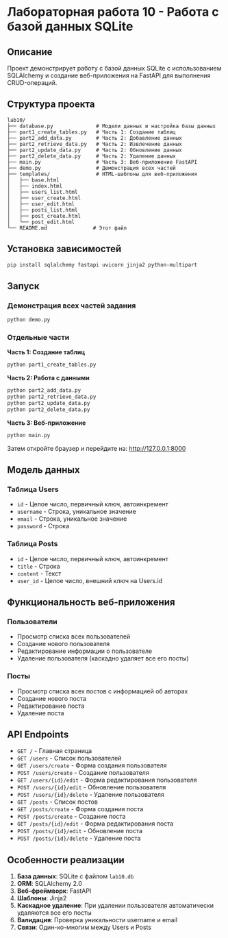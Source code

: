 # Лабораторная работа 10 - Работа с базой данных SQLite

## Описание

Проект демонстрирует работу с базой данных SQLite с использованием SQLAlchemy и создание веб-приложения на FastAPI для выполнения CRUD-операций.

## Структура проекта

```
lab10/
├── database.py              # Модели данных и настройка базы данных
├── part1_create_tables.py   # Часть 1: Создание таблиц
├── part2_add_data.py        # Часть 2: Добавление данных
├── part2_retrieve_data.py   # Часть 2: Извлечение данных
├── part2_update_data.py     # Часть 2: Обновление данных
├── part2_delete_data.py     # Часть 2: Удаление данных
├── main.py                  # Часть 3: Веб-приложение FastAPI
├── demo.py                  # Демонстрация всех частей
├── templates/               # HTML-шаблоны для веб-приложения
│   ├── base.html
│   ├── index.html
│   ├── users_list.html
│   ├── user_create.html
│   ├── user_edit.html
│   ├── posts_list.html
│   ├── post_create.html
│   └── post_edit.html
└── README.md               # Этот файл
```

## Установка зависимостей

```bash
pip install sqlalchemy fastapi uvicorn jinja2 python-multipart
```

## Запуск

### Демонстрация всех частей задания

```bash
python demo.py
```

### Отдельные части

**Часть 1: Создание таблиц**
```bash
python part1_create_tables.py
```

**Часть 2: Работа с данными**
```bash
python part2_add_data.py
python part2_retrieve_data.py
python part2_update_data.py
python part2_delete_data.py
```

**Часть 3: Веб-приложение**
```bash
python main.py
```

Затем откройте браузер и перейдите на: http://127.0.0.1:8000

## Модель данных

### Таблица Users
- `id` - Целое число, первичный ключ, автоинкремент
- `username` - Строка, уникальное значение
- `email` - Строка, уникальное значение  
- `password` - Строка

### Таблица Posts
- `id` - Целое число, первичный ключ, автоинкремент
- `title` - Строка
- `content` - Текст
- `user_id` - Целое число, внешний ключ на Users.id

## Функциональность веб-приложения

### Пользователи
- Просмотр списка всех пользователей
- Создание нового пользователя
- Редактирование информации о пользователе
- Удаление пользователя (каскадно удаляет все его посты)

### Посты
- Просмотр списка всех постов с информацией об авторах
- Создание нового поста
- Редактирование поста
- Удаление поста

## API Endpoints

- `GET /` - Главная страница
- `GET /users` - Список пользователей
- `GET /users/create` - Форма создания пользователя
- `POST /users/create` - Создание пользователя
- `GET /users/{id}/edit` - Форма редактирования пользователя
- `POST /users/{id}/edit` - Обновление пользователя
- `POST /users/{id}/delete` - Удаление пользователя
- `GET /posts` - Список постов
- `GET /posts/create` - Форма создания поста
- `POST /posts/create` - Создание поста
- `GET /posts/{id}/edit` - Форма редактирования поста
- `POST /posts/{id}/edit` - Обновление поста
- `POST /posts/{id}/delete` - Удаление поста

## Особенности реализации

1. **База данных**: SQLite с файлом `lab10.db`
2. **ORM**: SQLAlchemy 2.0
3. **Веб-фреймворк**: FastAPI
4. **Шаблоны**: Jinja2
5. **Каскадное удаление**: При удалении пользователя автоматически удаляются все его посты
6. **Валидация**: Проверка уникальности username и email
7. **Связи**: Один-ко-многим между Users и Posts